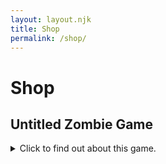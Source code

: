 ```yaml
---
layout: layout.njk
title: Shop
permalink: /shop/
---
```


# Shop

## Untitled Zombie Game
<details>
  <summary>Click to find out about this game.</summary>


This Game is currently a work in progress, So There is no preview yet.

### Brief Description
A fast-paced shooter where you battle endless waves of zombies across diverse environments, with dynamic challenges and upgrades to keep the action intense.

### Purchase
If you want to purchase the game, Contact me!

### Leave a Review
If you want to leave a Review to be displayed here, Contact me!

### Details:
- **Price**: 10$ (United States)
- **Supported Platforms**: Windows, Linux and Android.

(These are the only details that i can confirm, the rest will be put out on the release of the game). 
</details>
